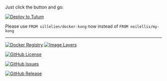 Just click the button and go:

[![Deploy to Tutum](https://s.tutum.co/deploy-to-tutum.svg)](https://dashboard.tutum.co/stack/deploy/)

Please use `FROM sillelien/docker-kong` now instead of `FROM neilellis/my-kong`

---

[![Docker Registry](https://img.shields.io/docker/pulls/neilellis/my-kong.svg)](https://registry.hub.docker.com/u/neilellis/my-kong)
[![Image Layers](https://badge.imagelayers.io/neilellis/my-kong.svg)](https://imagelayers.io/?images=neilellis/my-kong:latest 'Get your own badge on imagelayers.io') 

[![GitHub License](https://img.shields.io/github/license/neilellis/my-kong.svg)](https://raw.githubusercontent.com/neilellis/my-kong/master/LICENSE)

[![GitHub Issues](https://img.shields.io/github/issues/neilellis/my-kong.svg)](https://github.com/neilellis/my-kong/issues)
    
[![GitHub Release](https://img.shields.io/github/release/neilellis/my-kong.svg)](https://github.com/neilellis/my-kong)


